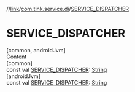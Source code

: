 //[link](../index.md)/[com.tink.service.di](index.md)/[SERVICE_DISPATCHER](-s-e-r-v-i-c-e_-d-i-s-p-a-t-c-h-e-r.md)



# SERVICE_DISPATCHER  
[common, androidJvm]  
Content  
[common]  
const val [SERVICE_DISPATCHER](-s-e-r-v-i-c-e_-d-i-s-p-a-t-c-h-e-r.md): [String](https://kotlinlang.org/api/latest/jvm/stdlib/kotlin/-string/index.html)  
[androidJvm]  
const val [SERVICE_DISPATCHER](index.md#%5Bcom.tink.service.di%2F%2FSERVICE_DISPATCHER%2F%23%2FPointingToDeclaration%2F%5D%2FProperties%2F1854938400): [String](https://kotlinlang.org/api/latest/jvm/stdlib/kotlin/-string/index.html)  



